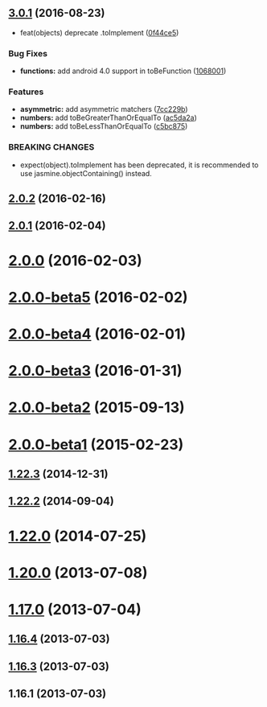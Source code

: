 <a name="3.0.1"></a>
## [3.0.1](https://github.com/JamieMason/Jasmine-Matchers/compare/2.0.2...v3.0.1) (2016-08-23)


* feat(objects) deprecate .toImplement ([0f44ce5](https://github.com/JamieMason/Jasmine-Matchers/commit/0f44ce5))


### Bug Fixes

* **functions:** add android 4.0 support in toBeFunction ([1068001](https://github.com/JamieMason/Jasmine-Matchers/commit/1068001))


### Features

* **asymmetric:** add asymmetric matchers ([7cc229b](https://github.com/JamieMason/Jasmine-Matchers/commit/7cc229b))
* **numbers:** add toBeGreaterThanOrEqualTo ([ac5da2a](https://github.com/JamieMason/Jasmine-Matchers/commit/ac5da2a))
* **numbers:** add toBeLessThanOrEqualTo ([c5bc875](https://github.com/JamieMason/Jasmine-Matchers/commit/c5bc875))


### BREAKING CHANGES

* expect(object).toImplement has been deprecated, it is recommended to use jasmine.objectContaining() instead.



<a name="2.0.2"></a>
## [2.0.2](https://github.com/JamieMason/Jasmine-Matchers/compare/2.0.1...2.0.2) (2016-02-16)



<a name="2.0.1"></a>
## [2.0.1](https://github.com/JamieMason/Jasmine-Matchers/compare/2.0.0...2.0.1) (2016-02-04)



<a name="2.0.0"></a>
# [2.0.0](https://github.com/JamieMason/Jasmine-Matchers/compare/2.0.0-beta5...2.0.0) (2016-02-03)



<a name="2.0.0-beta5"></a>
# [2.0.0-beta5](https://github.com/JamieMason/Jasmine-Matchers/compare/2.0.0-beta4...2.0.0-beta5) (2016-02-02)



<a name="2.0.0-beta4"></a>
# [2.0.0-beta4](https://github.com/JamieMason/Jasmine-Matchers/compare/2.0.0-beta3...2.0.0-beta4) (2016-02-01)



<a name="2.0.0-beta3"></a>
# [2.0.0-beta3](https://github.com/JamieMason/Jasmine-Matchers/compare/2.0.0-beta2...2.0.0-beta3) (2016-01-31)



<a name="2.0.0-beta2"></a>
# [2.0.0-beta2](https://github.com/JamieMason/Jasmine-Matchers/compare/2.0.0-beta1...2.0.0-beta2) (2015-09-13)



<a name="2.0.0-beta1"></a>
# [2.0.0-beta1](https://github.com/JamieMason/Jasmine-Matchers/compare/1.22.3...2.0.0-beta1) (2015-02-23)



<a name="1.22.3"></a>
## [1.22.3](https://github.com/JamieMason/Jasmine-Matchers/compare/1.22.2...1.22.3) (2014-12-31)



<a name="1.22.2"></a>
## [1.22.2](https://github.com/JamieMason/Jasmine-Matchers/compare/1.22.0...1.22.2) (2014-09-04)



<a name="1.22.0"></a>
# [1.22.0](https://github.com/JamieMason/Jasmine-Matchers/compare/1.20.0...1.22.0) (2014-07-25)



<a name="1.20.0"></a>
# [1.20.0](https://github.com/JamieMason/Jasmine-Matchers/compare/1.17.0...1.20.0) (2013-07-08)



<a name="1.17.0"></a>
# [1.17.0](https://github.com/JamieMason/Jasmine-Matchers/compare/1.16.4...1.17.0) (2013-07-04)



<a name="1.16.4"></a>
## [1.16.4](https://github.com/JamieMason/Jasmine-Matchers/compare/1.16.3...1.16.4) (2013-07-03)



<a name="1.16.3"></a>
## [1.16.3](https://github.com/JamieMason/Jasmine-Matchers/compare/1.16.1...1.16.3) (2013-07-03)



<a name="1.16.1"></a>
## 1.16.1 (2013-07-03)



